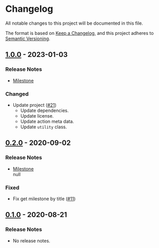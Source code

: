 # Changelog

All notable changes to this project will be documented in this file.

The format is based on [Keep a Changelog](https://keepachangelog.com/en/1.0.0/),
and this project adheres to [Semantic Versioning](https://semver.org/spec/v2.0.0.html).

## [1.0.0](https://github.com/unity-game-framework-actions/milestone-changelog/releases/tag/1.0.0) - 2023-01-03  

### Release Notes

- [Milestone](https://github.com/unity-game-framework-actions/milestone-changelog/milestone/2?closed=1)  
    

### Changed

- Update project ([#21](https://github.com/unity-game-framework-actions/milestone-changelog/issues/21))  
    - Update dependencies.
    - Update license.
    - Update action meta data.
    - Update `utility` class.

## [0.2.0](https://github.com/unity-game-framework-actions/milestone-changelog/releases/tag/0.2.0) - 2020-09-02  

### Release Notes

- [Milestone](https://github.com/unity-game-framework-actions/milestone-changelog/milestone/1?closed=1)  
    null

### Fixed

- Fix get milestone by title ([#11](https://github.com/unity-game-framework-actions/milestone-changelog/pull/11))

## [0.1.0](https://github.com/unity-game-framework-actions/milestone-changelog/releases/tag/0.1.0) - 2020-08-21  

### Release Notes

- No release notes.


